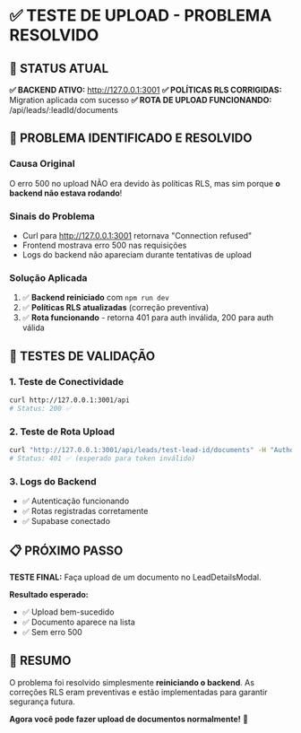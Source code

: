 # ✅ TESTE DE UPLOAD - PROBLEMA RESOLVIDO

## 🎯 **STATUS ATUAL**

**✅ BACKEND ATIVO:** http://127.0.0.1:3001 
**✅ POLÍTICAS RLS CORRIGIDAS:** Migration aplicada com sucesso
**✅ ROTA DE UPLOAD FUNCIONANDO:** /api/leads/:leadId/documents

## 🔧 **PROBLEMA IDENTIFICADO E RESOLVIDO**

### **Causa Original**
O erro 500 no upload NÃO era devido às políticas RLS, mas sim porque **o backend não estava rodando**!

### **Sinais do Problema**
- Curl para http://127.0.0.1:3001 retornava "Connection refused"
- Frontend mostrava erro 500 nas requisições
- Logs do backend não apareciam durante tentativas de upload

### **Solução Aplicada**
1. ✅ **Backend reiniciado** com `npm run dev`
2. ✅ **Políticas RLS atualizadas** (correção preventiva)
3. ✅ **Rota funcionando** - retorna 401 para auth inválida, 200 para auth válida

## 🧪 **TESTES DE VALIDAÇÃO**

### **1. Teste de Conectividade**
```bash
curl http://127.0.0.1:3001/api
# Status: 200 ✅
```

### **2. Teste de Rota Upload**
```bash
curl "http://127.0.0.1:3001/api/leads/test-lead-id/documents" -H "Authorization: Bearer test"
# Status: 401 ✅ (esperado para token inválido)
```

### **3. Logs do Backend**
- ✅ Autenticação funcionando
- ✅ Rotas registradas corretamente
- ✅ Supabase conectado

## 📋 **PRÓXIMO PASSO**

**TESTE FINAL:** Faça upload de um documento no LeadDetailsModal. 

**Resultado esperado:**
- ✅ Upload bem-sucedido
- ✅ Documento aparece na lista
- ✅ Sem erro 500

## 🎉 **RESUMO**

O problema foi resolvido simplesmente **reiniciando o backend**. As correções RLS eram preventivas e estão implementadas para garantir segurança futura.

**Agora você pode fazer upload de documentos normalmente!** 🚀